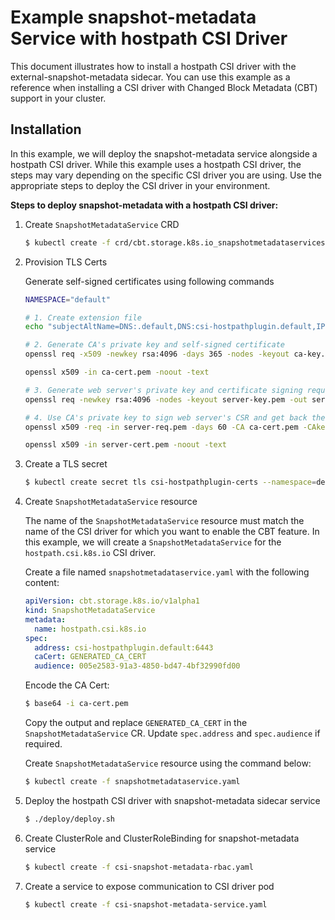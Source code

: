 # Example snapshot-metadata Service with hostpath CSI Driver

This document illustrates how to install a hostpath CSI driver with the external-snapshot-metadata sidecar. You can use this example as a reference when installing a CSI driver with Changed Block Metadata (CBT) support in your cluster.


## Installation

In this example, we will deploy the snapshot-metadata service alongside a hostpath CSI driver. While this example uses a hostpath CSI driver, the steps may vary depending on the specific CSI driver you are using. Use the appropriate steps to deploy the CSI driver in your environment.

**Steps to deploy snapshot-metadata with a hostpath CSI driver:**

1. Create `SnapshotMetadataService` CRD
   ```bash
   $ kubectl create -f crd/cbt.storage.k8s.io_snapshotmetadataservices.yaml
   ```

1. Provision TLS Certs

   Generate self-signed certificates using following commands

   ```bash
   NAMESPACE="default"

   # 1. Create extension file
   echo "subjectAltName=DNS:.default,DNS:csi-hostpathplugin.default,IP:0.0.0.0" > server-ext.cnf 

   # 2. Generate CA's private key and self-signed certificate
   openssl req -x509 -newkey rsa:4096 -days 365 -nodes -keyout ca-key.pem -out ca-cert.pem -subj "/CN=csi-hostpathplugin.${NAMESPACE}"

   openssl x509 -in ca-cert.pem -noout -text
   
   # 3. Generate web server's private key and certificate signing request (CSR)
   openssl req -newkey rsa:4096 -nodes -keyout server-key.pem -out server-req.pem -subj "/CN=csi-hostpathplugin.${NAMESPACE}"
   
   # 4. Use CA's private key to sign web server's CSR and get back the signed certificate
   openssl x509 -req -in server-req.pem -days 60 -CA ca-cert.pem -CAkey ca-key.pem -CAcreateserial -out server-cert.pem -extfile server-ext.cnf
   
   openssl x509 -in server-cert.pem -noout -text
   ```

2. Create a TLS secret 

   ```bash
   $ kubectl create secret tls csi-hostpathplugin-certs --namespace=default --cert=server-cert.pem --key=server-key.pem 
   ```

3. Create `SnapshotMetadataService` resource

   The name of the `SnapshotMetadataService` resource must match the name of the CSI driver for which you want to enable the CBT feature. In this example, we will create a `SnapshotMetadataService` for the `hostpath.csi.k8s.io` CSI driver.

   Create a file named `snapshotmetadataservice.yaml` with the following content:

   ```yaml
   apiVersion: cbt.storage.k8s.io/v1alpha1
   kind: SnapshotMetadataService
   metadata:
     name: hostpath.csi.k8s.io
   spec:
     address: csi-hostpathplugin.default:6443
     caCert: GENERATED_CA_CERT
     audience: 005e2583-91a3-4850-bd47-4bf32990fd00
   ```

   Encode the CA Cert:

   ```bash
   $ base64 -i ca-cert.pem
   ```

   Copy the output and replace `GENERATED_CA_CERT` in the `SnapshotMetadataService` CR.
   Update `spec.address` and `spec.audience` if required.

   Create `SnapshotMetadataService` resource using the command below:

   ```bash
   $ kubectl create -f snapshotmetadataservice.yaml
   ```

6. Deploy the hostpath CSI driver with snapshot-metadata sidecar service

   ```bash
   $ ./deploy/deploy.sh 
   ```

5. Create ClusterRole and ClusterRoleBinding for snapshot-metadata service

   ```bash
   $ kubectl create -f csi-snapshot-metadata-rbac.yaml
   ```

7. Create a service to expose communication to CSI driver pod

   ```bash
   $ kubectl create -f csi-snapshot-metadata-service.yaml
   ```
